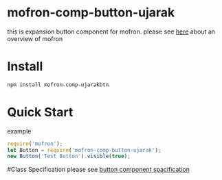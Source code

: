 # mofron-comp-button-ujarak
this is expansion button component for mofron.
please see [here](https://github.com/mofron/mofron) about an overview of mofron

# Install

```bash
npm install mofron-comp-ujarakbtn
```

# Quick Start

example
```javascript
require('mofron');
let Button = require('mofron-comp-button-ujarak');
new Button('Test Button').visible(true);
```

#Class Specification
please see [button component spacification](https://github.com/mofron/mofron-comp-button)
